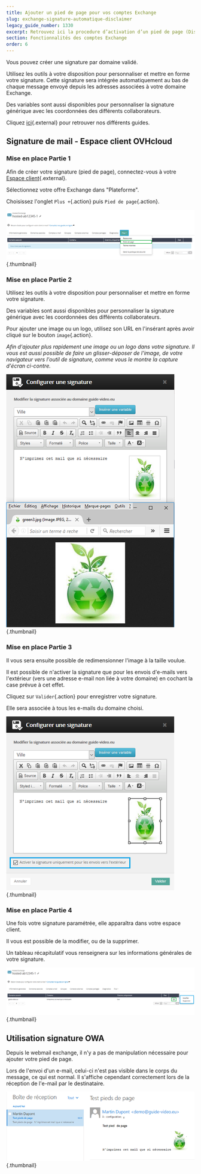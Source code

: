 ```yaml
---
title: Ajouter un pied de page pour vos comptes Exchange 
slug: exchange-signature-automatique-disclaimer
legacy_guide_number: 1330
excerpt: Retrouvez ici la procedure d’activation d’un pied de page (Disclaimer) sur votre compte Exchange
section: Fonctionnalités des comptes Exchange
order: 6
---
```


Vous pouvez créer une signature par domaine validé.

Utilisez les outils à votre disposition pour personnaliser et mettre en forme votre signature. Cette signature sera intégrée automatiquement au bas de chaque message envoyé depuis les adresses associées à votre domaine Exchange.

Des variables sont aussi disponibles pour personnaliser la signature générique avec les coordonnées des différents collaborateurs.

Cliquez [ici](https://www.ovh.com/fr/emails/hosted-exchange/guides/){.external} pour retrouver nos différents guides.


## Signature de mail - Espace client OVHcloud

### Mise en place Partie 1
Afin de créer votre signature (pied de page), connectez-vous à votre [Espace client](https://www.ovh.com/manager/web/login.html){.external}.

Sélectionnez votre offre Exchange dans "Plateforme".

Choisissez l'onglet `Plus +`{.action} puis `Pied de page`{.action}.


![emails](images/1364.png){.thumbnail}


### Mise en place Partie 2
Utilisez les outils à votre disposition pour personnaliser et mettre en forme votre signature.

Des variables sont aussi disponibles pour personnaliser la signature générique avec les coordonnées des différents collaborateurs.

Pour ajouter une image ou un logo, utilisez son URL en l'insérant après avoir cliqué sur le bouton `image`{.action}.

*Afin d'ajouter plus rapidement une image ou un logo dans votre signature. Il vous est aussi possible de faire un glisser-déposer de l'image, de votre navigateur vers l'outil de signature, comme vous le montre la capture d'écran ci-contre.*


![emails](images/1365.png){.thumbnail}


### Mise en place Partie 3
Il vous sera ensuite possible de redimensionner l'image à la taille voulue.

Il est possible de n'activer la signature que pour les envois d'e-mails vers l'extérieur (vers une adresse e-mail non liée à votre domaine) en cochant la case prévue à cet effet.

Cliquez sur `Valider`{.action} pour enregistrer votre signature.

Elle sera associée à tous les e-mails du domaine choisi.


![emails](images/1368.png){.thumbnail}


### Mise en place Partie 4
Une fois votre signature paramétrée, elle apparaîtra dans votre espace client.

Il vous est possible de la modifier, ou de la supprimer.

Un tableau récapitulatif vous renseignera sur les informations générales de votre signature.


![emails](images/1370.png){.thumbnail}


## Utilisation signature OWA 
Depuis le webmail exchange, il n'y a pas de manipulation nécessaire pour ajouter votre pied de page.

Lors de l'envoi d'un e-mail, celui-ci n'est pas visible dans le corps du message, ce qui est normal. Il s'affiche cependant correctement lors de la réception de l'e-mail par le destinataire.


![emails](images/1373.png){.thumbnail}
